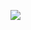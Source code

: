 ![](https://cdn.nlark.com/yuque/0/2025/png/55179502/1746843974378-4aeda4c9-e2ca-478e-96ef-069ec74993a3.png)